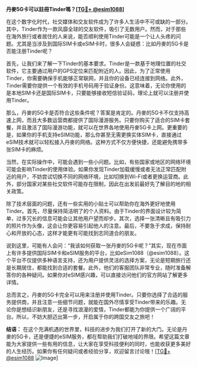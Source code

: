 **丹麥5G卡可以註冊Tinder嗎？[[TG💪+ @esim1088](https://t.me/s/esim1088)]**

在这个数字化时代，社交媒体和交友软件成为了许多人生活中不可或缺的一部分。其中，Tinder作为一款风靡全球的交友软件，吸引了无数用户。然而，对于那些在海外旅行或者居住的人来说，能否顺利使用Tinder可能是一个让人头疼的问题。尤其是当涉及到国际SIM卡或eSIM卡时，很多人会疑惑：比如丹麥的5G卡是否能注册Tinder呢？

首先，让我们来了解一下Tinder的基本要求。Tinder是一款基于地理位置的社交软件，它主要通过用户的GPS定位来匹配附近的人。因此，为了正常使用Tinder，你需要确保手机能够正常联网，并且你的设备已经连接到网络。此外，Tinder需要你提供一个有效的手机号码用于验证身份。这意味着，无论你使用的是本地SIM卡还是国际SIM卡，只要能够接收短信验证码，理论上就可以注册并使用Tinder。

那么，丹麥的5G卡是否符合这些条件呢？答案是肯定的。丹麥的5G卡不仅支持高速上网，而且大多数运营商都提供了国际漫游服务。只要你购买了适合的SIM卡套餐，并且激活了国际漫游功能，就可以在世界各地使用丹麥5G卡上网。更重要的是，如果你的手机支持eSIM功能，那么你甚至无需更换实体SIM卡，直接通过eSIM技术就可以轻松接入丹麥的网络。这种方式不仅方便快捷，还能避免携带多张SIM卡的麻烦。

当然，在实际操作中，可能会遇到一些小问题。比如，有些国家或地区的网络环境可能会影响Tinder的使用体验。如果你发现Tinder加载缓慢或者无法正常匹配附近的用户，不妨尝试切换不同的网络环境，比如切换到Wi-Fi或者更换运营商。此外，部分国家对某些社交软件可能存在限制，因此在出发前最好先了解目的地的相关政策。

除了技术层面的问题，还有一些实用的小贴士可以帮助你在海外更好地使用Tinder。首先，尽量保持简洁明了的个人资料。由于Tinder的界面设计较为简单，过多冗长的信息可能会让其他用户望而却步。其次，选择一张清晰且有吸引力的照片作为头像，这会让你更容易引起他人的注意。最后，不要急于求成，保持耐心和开放的心态，这样才能更有可能找到志同道合的朋友。

说到这里，可能有人会问：“我该如何获取一张丹麥的5G卡呢？”其实，现在市面上有许多提供国际SIM卡和eSIM服务的平台，比如eSim1088（@esim1088）。这个平台不仅提供多种语言支持，还为用户提供灵活的选择方案，无论是短期旅行还是长期居住，都能找到合适的套餐。此外，他们的客服团队非常专业，随时准备解答你的各种疑问。如果你对eSIM感兴趣，可以直接访问他们的官方网站了解更多详情。

总而言之，丹麥的5G卡完全可以用来注册并使用Tinder。只要你选择了合适的服务提供商，并且注意一些细节问题，就能在国外尽情享受Tinder带来的乐趣。无论你是想结识新朋友，还是寻找浪漫的爱情，Tinder都能为你提供一个广阔的平台。所以，不妨大胆迈出第一步，开启属于你的跨国交友之旅吧！

**结语：** 在这个充满机遇的世界里，科技的进步为我们打开了新的大门。无论是丹麥的5G卡，还是便捷的eSIM服务，都在帮助我们打破地域的界限。希望这篇文章能为大家提供一些有用的信息，让大家在享受科技便利的同时，也能收获更多美好的人生经历。如果你有任何疑问或者经验分享，欢迎留言讨论哦！[[TG💪+ @esim1088](https://t.me/s/esim1088) ![Image](https://i.postimg.cc/4NQfJmqS/Snipaste-2025-05-13-00-14-12.png)]